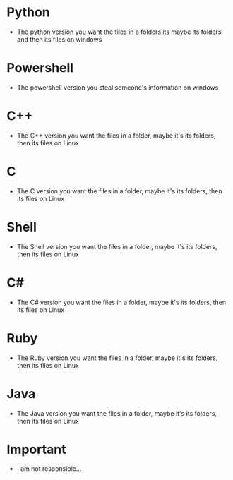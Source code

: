 # Python
- The python version you want the files in a folders its maybe its folders and then its files on windows

# Powershell
- The powershell version you steal someone's information on windows

# C++
- The C++ version you want the files in a folder, maybe it's its folders, then its files on Linux

# C
- The C version you want the files in a folder, maybe it's its folders, then its files on Linux

# Shell
- The Shell version you want the files in a folder, maybe it's its folders, then its files on Linux

# C#
- The C# version you want the files in a folder, maybe it's its folders, then its files on Linux

# Ruby
- The Ruby version you want the files in a folder, maybe it's its folders, then its files on Linux

# Java
- The Java version you want the files in a folder, maybe it's its folders, then its files on Linux

# Important
- I am not responsible...
